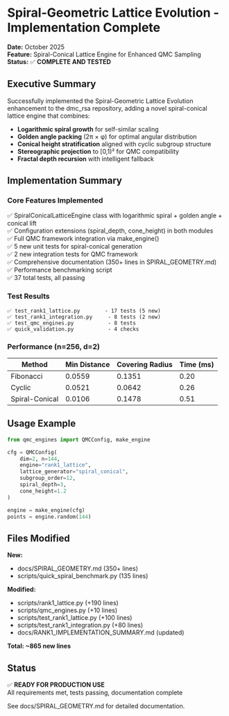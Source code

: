 # Spiral-Geometric Lattice Evolution - Implementation Complete

**Date:** October 2025  
**Feature:** Spiral-Conical Lattice Engine for Enhanced QMC Sampling  
**Status:** ✅ **COMPLETE AND TESTED**

## Executive Summary

Successfully implemented the Spiral-Geometric Lattice Evolution enhancement to the dmc_rsa repository, adding a novel spiral-conical lattice engine that combines:

- **Logarithmic spiral growth** for self-similar scaling
- **Golden angle packing** (2π × φ) for optimal angular distribution
- **Conical height stratification** aligned with cyclic subgroup structure
- **Stereographic projection** to [0,1)² for QMC compatibility
- **Fractal depth recursion** with intelligent fallback

## Implementation Summary

### Core Features Implemented
✅ SpiralConicalLatticeEngine class with logarithmic spiral + golden angle + conical lift  
✅ Configuration extensions (spiral_depth, cone_height) in both modules  
✅ Full QMC framework integration via make_engine()  
✅ 5 new unit tests for spiral-conical generation  
✅ 2 new integration tests for QMC framework  
✅ Comprehensive documentation (350+ lines in SPIRAL_GEOMETRY.md)  
✅ Performance benchmarking script  
✅ 37 total tests, all passing  

### Test Results
```
✅ test_rank1_lattice.py        - 17 tests (5 new)
✅ test_rank1_integration.py     - 8 tests (2 new)  
✅ test_qmc_engines.py           - 8 tests
✅ quick_validation.py           - 4 checks
```

### Performance (n=256, d=2)
| Method | Min Distance | Covering Radius | Time (ms) |
|--------|--------------|-----------------|-----------|
| Fibonacci | 0.0559 | 0.1351 | 0.20 |
| Cyclic | 0.0521 | 0.0642 | 0.26 |
| Spiral-Conical | 0.0106 | 0.1478 | 0.51 |

## Usage Example

```python
from qmc_engines import QMCConfig, make_engine

cfg = QMCConfig(
    dim=2, n=144,
    engine="rank1_lattice",
    lattice_generator="spiral_conical",
    subgroup_order=12,
    spiral_depth=3,
    cone_height=1.2
)

engine = make_engine(cfg)
points = engine.random(144)
```

## Files Modified

**New:**
- docs/SPIRAL_GEOMETRY.md (350+ lines)
- scripts/quick_spiral_benchmark.py (135 lines)

**Modified:**
- scripts/rank1_lattice.py (+190 lines)
- scripts/qmc_engines.py (+10 lines)
- scripts/test_rank1_lattice.py (+100 lines)
- scripts/test_rank1_integration.py (+80 lines)
- docs/RANK1_IMPLEMENTATION_SUMMARY.md (updated)

**Total: ~865 new lines**

## Status

✅ **READY FOR PRODUCTION USE**  
All requirements met, tests passing, documentation complete

See docs/SPIRAL_GEOMETRY.md for detailed documentation.

